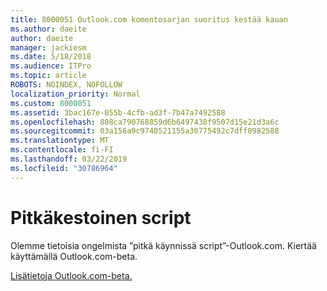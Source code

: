 ```yaml
---
title: 8000051 Outlook.com komentosarjan suoritus kestää kauan
ms.author: daeite
author: daeite
manager: jackiesm
ms.date: 5/18/2018
ms.audience: ITPro
ms.topic: article
ROBOTS: NOINDEX, NOFOLLOW
localization_priority: Normal
ms.custom: 8000051
ms.assetid: 3bac167e-055b-4cfb-ad3f-7b47a7492588
ms.openlocfilehash: 808ca790768859d6b6497438f9507d15e21d3a6c
ms.sourcegitcommit: 03a156a9c9740521155a30775492c7dff0982588
ms.translationtype: MT
ms.contentlocale: fi-FI
ms.lasthandoff: 03/22/2019
ms.locfileid: "30786964"
---
```

# <a name="long-running-script"></a>Pitkäkestoinen script

Olemme tietoisia ongelmista ”pitkä käynnissä script”-Outlook.com. Kiertää käyttämällä Outlook.com-beta.
  
[Lisätietoja Outlook.com-beta.](https://go.microsoft.com/fwlink/p/?linkid=874356)
  

